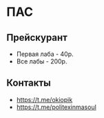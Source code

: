 # ПАС
## Прейскурант
- Первая лаба - 40р.
- Все лабы - 200р.
## Контакты
   - https://t.me/okiopik
   - https://t.me/politexinmasoul 

